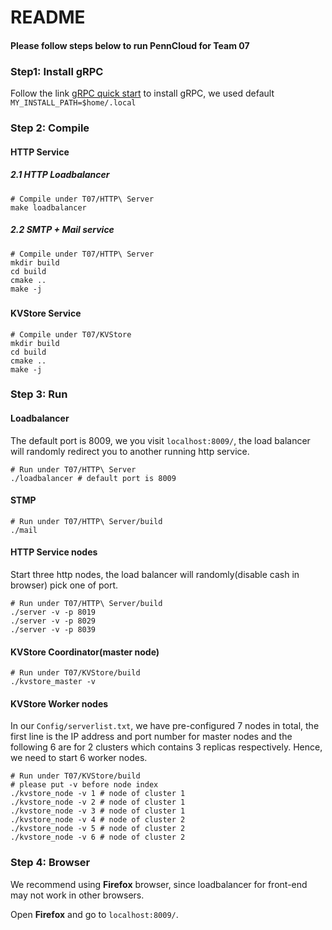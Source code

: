 # README

#### Please follow steps below to run PennCloud for Team 07



### Step1: Install gRPC

Follow the link [gRPC quick start](https://grpc.io/docs/languages/cpp/quickstart/) to install gRPC, we used default ```MY_INSTALL_PATH=$home/.local```



### Step 2: Compile

#### HTTP Service

##### 2.1 HTTP Loadbalancer

```shell
# Compile under T07/HTTP\ Server
make loadbalancer
```

##### 2.2 SMTP + Mail service

```shell
# Compile under T07/HTTP\ Server
mkdir build
cd build
cmake ..
make -j
```

##### 

#### KVStore Service

```shell
# Compile under T07/KVStore
mkdir build
cd build
cmake ..
make -j
```



### Step 3: Run

#### Loadbalancer

The default port is 8009, we you visit ```localhost:8009/```, the load balancer will randomly redirect you to another running http service.

```shell
# Run under T07/HTTP\ Server
./loadbalancer # default port is 8009
```

#### STMP

```shell
# Run under T07/HTTP\ Server/build
./mail
```

#### HTTP Service nodes

Start three http nodes, the load balancer will randomly(disable cash in browser) pick one of port. 

```shell
# Run under T07/HTTP\ Server/build
./server -v -p 8019
./server -v -p 8029
./server -v -p 8039
```

#### KVStore Coordinator(master node)

```shell
# Run under T07/KVStore/build
./kvstore_master -v
```

#### KVStore Worker nodes

In our ```Config/serverlist.txt```, we have pre-configured 7 nodes in total, the first line is the IP address and port number for master nodes and the following 6 are for 2 clusters which contains 3 replicas respectively. Hence, we need to start 6 worker nodes.

```shell
# Run under T07/KVStore/build
# please put -v before node index
./kvstore_node -v 1 # node of cluster 1
./kvstore_node -v 2 # node of cluster 1
./kvstore_node -v 3 # node of cluster 1
./kvstore_node -v 4 # node of cluster 2
./kvstore_node -v 5 # node of cluster 2
./kvstore_node -v 6 # node of cluster 2
```



### Step 4: Browser

We recommend using **Firefox** browser, since loadbalancer for front-end may not work in other browsers.

Open **Firefox** and go to ```localhost:8009/```. 